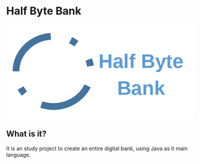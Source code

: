# Half Byte Bank

<img title="Half Byte Bank Logo" style="float: center; " src="https://github.com/paulozava/HalfByteBank/blob/master/hbb_logo.png" align=center>


## What is it?
It is an study project to create an entire digital bank, using Java as it main language.
